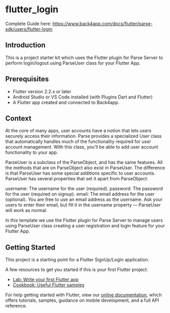 # flutter_login

Complete Guide here: https://www.back4app.com/docs/flutter/parse-sdk/users/flutter-login

## Introduction

This is a project starter kit which uses the Flutter plugin for Parse Server to perform login/logout using ParseUser class for your Flutter App.

## Prerequisites

- Flutter version 2.2.x or later
- Android Studio or VS Code installed (with Plugins Dart and Flutter)
- A Flutter app created and connected to Back4app.

## Context

At the core of many apps, user accounts have a notion that lets users securely access their information. Parse provides a specialized User class that automatically handles much of the functionality required for user account management. With this class, you’ll be able to add user account functionality to your app.

ParseUser is a subclass of the ParseObject, and has the same features. All the methods that are on ParseObject also exist in ParseUser. The difference is that ParseUser has some special additions specific to user accounts. ParseUser has several properties that set it apart from ParseObject:

username: The username for the user (required).
password: The password for the user (required on signup).
email: The email address for the user (optional).
You are free to use an email address as the username. Ask your users to enter their email, but fill it in the username property — ParseUser will work as normal.

In this template we use the Flutter plugin for Parse Server to manage users using ParseUser class creating a user registration and login feature for your Flutter App.

## Getting Started

This project is a starting point for a Flutter SignUp/Login application.

A few resources to get you started if this is your first Flutter project:

- [Lab: Write your first Flutter app](https://flutter.dev/docs/get-started/codelab)
- [Cookbook: Useful Flutter samples](https://flutter.dev/docs/cookbook)

For help getting started with Flutter, view our
[online documentation](https://flutter.dev/docs), which offers tutorials,
samples, guidance on mobile development, and a full API reference.
